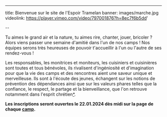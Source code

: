 ---
title: Bienvenue sur le site de l'Espoir Tramelan
banner: images/marche.jpg
videolink: https://player.vimeo.com/video/797001876?h=8ec7f6b5dd'

--

Tu aimes le grand air et la nature, tu aimes rire, chanter, jouer, bricoler ? Alors viens passer une semaine d'amitié dans l'un de nos camps ! Nos équipes serons très heureuses de pouvoir t'accueillir à l'un ou l'autre de ses rendez-vous !

Les responsables, les monitrices et moniteurs, les cuisiniers et cuisinières sont toutes et tous bénévoles, ils rivalisent d'ingéniosité et d'imagination pour que la vie des camps et des rencontres aient une saveur unique et merveilleuse. Ils sont à l'écoute des jeunes, échangent sur les notions de prévention des dépendances ainsi que sur les valeurs phares telles que la confiance, le respect, le partage et la bienveillance, que l'on retrouve notamment dans l'esprit chrétien[*](https://espoir-tramelan.ch/faq/espoir-un-mouvement-chretien/).

**Les inscriptions seront ouvertes le 22.01.2024 dès midi sur la page de chaque [camp](https://espoir-tramelan.ch/camps/).**
